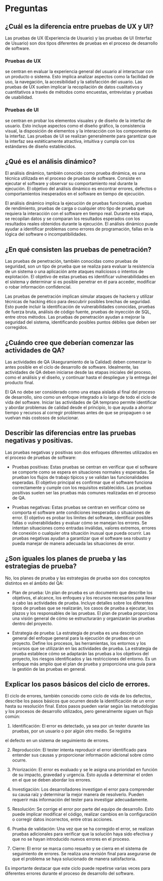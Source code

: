# Preguntas
## ¿Cuál es la diferencia entre pruebas de UX y UI?

Las pruebas de UX (Experiencia de Usuario) y las pruebas de UI (Interfaz de Usuario) son dos tipos diferentes de pruebas en el proceso de desarrollo de software.

### Pruebas de UX 
se centran en evaluar la experiencia general del usuario al interactuar con un producto o sistema. Esto implica analizar aspectos como la facilidad de uso, la navegación, la accesibilidad y la satisfacción del usuario. Las pruebas de UX suelen implicar la recopilación de datos cualitativos y cuantitativos a través de métodos como encuestas, entrevistas y pruebas de usabilidad.

### Pruebas de UI 
se centran en probar los elementos visuales y de diseño de la interfaz de usuario. Esto incluye aspectos como el diseño gráfico, la consistencia visual, la disposición de elementos y la interacción con los componentes de la interfaz. Las pruebas de UI se realizan generalmente para garantizar que la interfaz sea estéticamente atractiva, intuitiva y cumpla con los estándares de diseño establecidos.

##  ¿Qué es el análisis dinámico?
   El análisis dinámico, también conocido como prueba dinámica, es una técnica utilizada en el proceso de pruebas de software. Consiste en ejecutar el software y observar su comportamiento real durante la ejecución. El objetivo del análisis dinámico es encontrar errores, defectos o comportamientos inesperados en el software en tiempo de ejecución.

El análisis dinámico implica la ejecución de pruebas funcionales, pruebas de rendimiento, pruebas de carga o cualquier otro tipo de prueba que requiera la interacción con el software en tiempo real. Durante esta etapa, se recopilan datos y se comparan los resultados esperados con los resultados reales obtenidos durante la ejecución. El análisis dinámico puede ayudar a identificar problemas como errores de programación, fallas en la lógica del software o incompatibilidades.

## ¿En qué consisten las pruebas de penetración?
   Las pruebas de penetración, también conocidas como pruebas de seguridad, son un tipo de prueba que se realiza para evaluar la resistencia de un sistema o una aplicación ante ataques maliciosos o intentos de explotación. El objetivo de estas pruebas es identificar vulnerabilidades en el sistema y determinar si es posible penetrar en él para acceder, modificar o robar información confidencial.

Las pruebas de penetración implican simular ataques de hackers y utilizar técnicas de hacking ético para descubrir posibles brechas de seguridad. Esto puede incluir la identificación de vulnerabilidades conocidas, pruebas de fuerza bruta, análisis de código fuente, pruebas de inyección de SQL, entre otros métodos. Las pruebas de penetración ayudan a mejorar la seguridad del sistema, identificando posibles puntos débiles que deben ser corregidos.

##  ¿Cuándo cree que deberían comenzar las actividades de QA?
   Las actividades de QA (Aseguramiento de la Calidad) deben comenzar lo antes posible en el ciclo de desarrollo de software. Idealmente, las actividades de QA deben iniciarse desde las etapas iniciales del proceso, como el análisis y el diseño, y continuar hasta el despliegue y la entrega del producto final.

El QA no debe ser considerado como una etapa aislada al final del proceso de desarrollo, sino como un enfoque integrado a lo largo de todo el ciclo de vida del software. Iniciar las actividades de QA temprano permite identificar y abordar problemas de calidad desde el principio, lo que ayuda a ahorrar tiempo y recursos al corregir problemas antes de que se propaguen o se vuelvan más costosos de solucionar.

## Describir las diferencias entre las pruebas negativas y positivas.
   Las pruebas negativas y positivas son dos enfoques diferentes utilizados en el proceso de pruebas de software:

- Pruebas positivas: Estas pruebas se centran en verificar que el software se comporte como se espera en situaciones normales y esperadas. Se prueban los flujos de trabajo típicos y se validan las funcionalidades esperadas. El objetivo principal es confirmar que el software funciona correctamente y cumple con los requisitos establecidos. Las pruebas positivas suelen ser las pruebas más comunes realizadas en el proceso de QA.

- Pruebas negativas: Estas pruebas se centran en verificar cómo se comporta el software ante condiciones inesperadas o situaciones de error. El objetivo es probar los límites del software, identificar posibles fallas o vulnerabilidades y evaluar cómo se manejan los errores. Se intentan situaciones como entradas inválidas, valores extremos, errores de conexión o cualquier otra situación inusual que pueda ocurrir. Las pruebas negativas ayudan a garantizar que el software sea robusto y pueda manejar de manera adecuada las situaciones de error.

## ¿Son iguales los planes de prueba y las estrategias de prueba?
   No, los planes de prueba y las estrategias de prueba son dos conceptos distintos en el ámbito del QA:

- Plan de prueba: Un plan de prueba es un documento que describe los objetivos, el alcance, los enfoques y los recursos necesarios para llevar a cabo las actividades de prueba. Incluye detalles sobre los diferentes tipos de pruebas que se realizarán, los casos de prueba a ejecutar, los plazos y los responsables de las pruebas. El plan de prueba proporciona una visión general de cómo se estructurarán y organizarán las pruebas dentro del proyecto.

- Estrategia de prueba: La estrategia de prueba es una descripción general del enfoque general para la ejecución de pruebas en un proyecto. Define los procesos, las herramientas, los entornos y los recursos que se utilizarán en las actividades de prueba. La estrategia de prueba establece cómo se adaptarán las pruebas a los objetivos del proyecto, los riesgos identificados y las restricciones del entorno. Es un enfoque más amplio que el plan de prueba y proporciona una guía para la gestión de las pruebas en general.

##  Explicar los pasos básicos del ciclo de errores.
   El ciclo de errores, también conocido como ciclo de vida de los defectos, describe los pasos básicos que ocurren desde la identificación de un error hasta su resolución final. Estos pasos pueden variar según las metodologías y los procesos de desarrollo utilizados, pero generalmente siguen un flujo común:

1. Identificación: El error es detectado, ya sea por un tester durante las pruebas, por un usuario o por algún otro medio. Se registra

el defecto en un sistema de seguimiento de errores.

2. Reproducción: El tester intenta reproducir el error identificado para entender sus causas y proporcionar información adicional sobre cómo ocurre.

3. Priorización: El error es evaluado y se le asigna una prioridad en función de su impacto, gravedad y urgencia. Esto ayuda a determinar el orden en el que se deben abordar los errores.

4. Investigación: Los desarrolladores investigan el error para comprender su causa raíz y determinar la mejor manera de resolverlo. Pueden requerir más información del tester para investigar adecuadamente.

5. Resolución: Se corrige el error por parte del equipo de desarrollo. Esto puede implicar modificar el código, realizar cambios en la configuración o corregir datos incorrectos, entre otras acciones.

6. Prueba de validación: Una vez que se ha corregido el error, se realizan pruebas adicionales para verificar que la solución haya sido efectiva y que no se hayan introducido nuevos errores en el proceso.

7. Cierre: El error se marca como resuelto y se cierra en el sistema de seguimiento de errores. Se realiza una revisión final para asegurarse de que el problema se haya solucionado de manera satisfactoria.

Es importante destacar que este ciclo puede repetirse varias veces para diferentes errores durante el proceso de desarrollo del software.